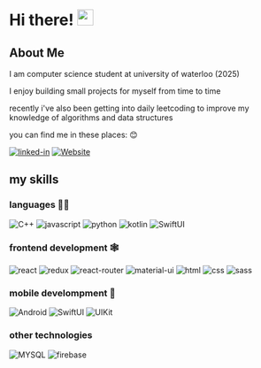 ﻿# Hi there! <img src="https://media.giphy.com/media/hvRJCLFzcasrR4ia7z/giphy.gif" width="29px" height="29px">

## About Me
I am computer science student at university of waterloo (2025)

I enjoy building small projects for myself from time to time

recently i've also been getting into daily leetcoding to improve my knowledge of algorithms and data structures

you can find me in these places: 😊


[![linked-in](https://img.shields.io/badge/LinkedIn-0077B5?style=for-the-badge&logo=LinkedIn&logoColor=white)](https://www.linkedin.com/in/arvinasghari/)
[![Website](https://img.shields.io/badge/WebSite-80EAFF?style=for-the-badge&logo=internet-explorer&logoColor=white)](https://www.linkedin.com/in/arvinasghari/)


## my skills
### languages 🧑‍💻
![C++](https://img.shields.io/badge/C++-0080FF?style=for-the-badge&logo=Cplusplus&logoColor=white)
![javascript](https://img.shields.io/badge/JavaScript-323330?style=for-the-badge&logo=javascript&logoColor=F7DF1E)
![python](https://img.shields.io/badge/Python-3776AB?style=for-the-badge&logo=python&logoColor=white)
![kotlin](https://img.shields.io/badge/Kotlin-white?style=for-the-badge&logo=kotlin&logoColor=purple)
![SwiftUI](https://img.shields.io/badge/Swift-E34F26?style=for-the-badge&logo=swift&logoColor=white)

### frontend development 🕸️

![react](https://img.shields.io/badge/React-20232A?style=for-the-badge&logo=react&logoColor=61DAFB)
![redux](https://img.shields.io/badge/Redux-593D88?style=for-the-badge&logo=redux&logoColor=white)
![react-router](https://img.shields.io/badge/React_Router-CA4245?style=for-the-badge&logo=react-router&logoColor=white)
![material-ui](https://img.shields.io/badge/Material_UI-0081CB?style=for-the-badge&logo=mui&logoColor=white)
![html](https://img.shields.io/badge/HTML5-E34F26?style=for-the-badge&logo=html5&logoColor=white)
![css](https://img.shields.io/badge/CSS3-1572B6?style=for-the-badge&logo=css3&logoColor=white)
![sass](https://img.shields.io/badge/SASS-CC6699?style=for-the-badge&logo=sass&logoColor=white)


### mobile develompment 📱

![Android](https://img.shields.io/badge/Android-00CC66?style=for-the-badge&logo=android&logoColor=white)
![SwiftUI](https://img.shields.io/badge/SwiftUI-E34F26?style=for-the-badge&logo=swift&logoColor=white)
![UIKit](https://img.shields.io/badge/UIKit-E34F26?style=for-the-badge&logo=swift&logoColor=white)


### other technologies

![MYSQL](https://img.shields.io/badge/MYSQL-FF9933?style=for-the-badge&logo=mysql&logoColor=white)
![firebase](https://img.shields.io/badge/Firebase-ffaa00?style=for-the-badge&logo=Firebase&logoColor=white)
